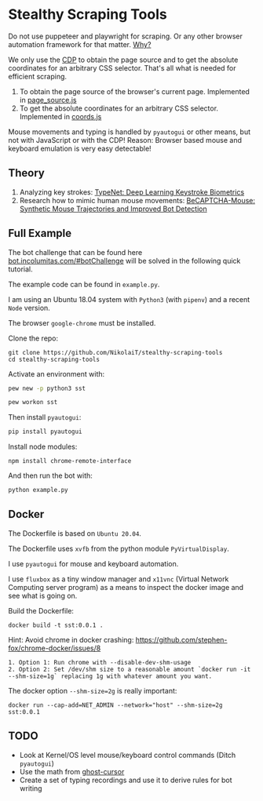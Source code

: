 # Stealthy Scraping Tools

Do not use puppeteer and playwright for scraping. Or any other browser automation framework for that matter. [Why?](https://incolumitas.com/2021/05/20/avoid-puppeteer-and-playwright-for-scraping/)

We only use the [CDP](https://developer.chrome.com/docs/devtools/) to obtain the page source and to get the absolute coordinates for an arbitrary CSS selector. That's all what is needed for efficient scraping.

1. To obtain the page source of the browser's current page. Implemented in [page_source.js](https://github.com/NikolaiT/stealthy-scraping-tools/blob/main/page_source.js)
2. To get the absolute coordinates for an arbitrary CSS selector. Implemented in [coords.js](https://github.com/NikolaiT/stealthy-scraping-tools/blob/main/coords.js)

Mouse movements and typing is handled by `pyautogui` or other means, but not with JavaScript or with the CDP! Reason: Browser based mouse and keyboard emulation is very easy detectable!

## Theory 

1. Analyzing key strokes: [TypeNet: Deep Learning Keystroke Biometrics](https://arxiv.org/abs/2101.05570)
2. Research how to mimic human mouse movements: [BeCAPTCHA-Mouse: Synthetic Mouse Trajectories and Improved Bot Detection](https://arxiv.org/abs/2005.00890)

## Full Example

The bot challenge that can be found here [bot.incolumitas.com/#botChallenge](https://bot.incolumitas.com/#botChallenge) will be solved in the following quick tutorial.

The example code can be found in `example.py`.

I am using an Ubuntu 18.04 system with `Python3` (with `pipenv`) and a recent `Node` version.

The browser `google-chrome` must be installed.

Clone the repo:

```
git clone https://github.com/NikolaiT/stealthy-scraping-tools
cd stealthy-scraping-tools
```

Activate an environment with:

```bash
pew new -p python3 sst

pew workon sst
```

Then install `pyautogui`:

```bash
pip install pyautogui
```

Install node modules:

```
npm install chrome-remote-interface
```

And then run the bot with:

```python
python example.py
```

## Docker

The Dockerfile is based on `Ubuntu 20.04`. 

The Dockerfile uses `xvfb` from the python module `PyVirtualDisplay`.

I use `pyautogui` for mouse and keyboard automation. 

I use `fluxbox` as a tiny window manager and `x11vnc` (Virtual Network Computing server program) as a means to inspect the docker image and see what is going on.

Build the Dockerfile:

```
docker build -t sst:0.0.1 .
```

Hint: Avoid chrome in docker crashing: https://github.com/stephen-fox/chrome-docker/issues/8

```
1. Option 1: Run chrome with --disable-dev-shm-usage
2. Option 2: Set /dev/shm size to a reasonable amount `docker run -it --shm-size=1g` replacing 1g with whatever amount you want.
```

The docker option `--shm-size=2g` is really important:

```
docker run --cap-add=NET_ADMIN --network="host" --shm-size=2g sst:0.0.1
```

## TODO

+ Look at Kernel/OS level mouse/keyboard control commands (Ditch `pyautogui`)
+ Use the math from [ghost-cursor](https://github.com/Xetera/ghost-cursor)
+ Create a set of typing recordings and use it to derive rules for bot writing
